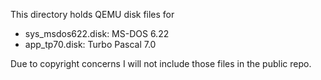 This directory holds QEMU disk files for
* sys_msdos622.disk: MS-DOS 6.22
* app_tp70.disk: Turbo Pascal 7.0

Due to copyright concerns I will not include those files in the public repo.